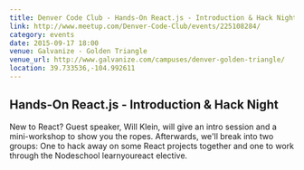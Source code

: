 ```yaml
---
title: Denver Code Club - Hands-On React.js - Introduction & Hack Night
link: http://www.meetup.com/Denver-Code-Club/events/225108284/
category: events
date: 2015-09-17 18:00
venue: Galvanize - Golden Triangle
venue_url: http://www.galvanize.com/campuses/denver-golden-triangle/
location: 39.733536,-104.992611
---
```

## Hands-On React.js - Introduction & Hack Night
New to React? Guest speaker, Will Klein, will give an intro session and a mini-workshop to show you the ropes. Afterwards, we'll break into two groups: One to hack away on some React projects together and one to work through the Nodeschool learnyoureact elective.
